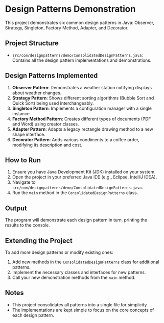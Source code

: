 # Design Patterns Demonstration

This project demonstrates six common design patterns in Java: Observer, Strategy, Singleton, Factory Method, Adapter, and Decorator.

## Project Structure

- `src/com/designpatterns/demo/ConsolidatedDesignPatterns.java`: Contains all the design pattern implementations and demonstrations.

## Design Patterns Implemented

1. **Observer Pattern**: Demonstrates a weather station notifying displays about weather changes.
2. **Strategy Pattern**: Shows different sorting algorithms (Bubble Sort and Quick Sort) being used interchangeably.
3. **Singleton Pattern**: Implements a configuration manager with a single instance.
4. **Factory Method Pattern**: Creates different types of documents (PDF and Word) using creator classes.
5. **Adapter Pattern**: Adapts a legacy rectangle drawing method to a new shape interface.
6. **Decorator Pattern**: Adds various condiments to a coffee order, modifying its description and cost.

## How to Run

1. Ensure you have Java Development Kit (JDK) installed on your system.
2. Open the project in your preferred Java IDE (e.g., Eclipse, IntelliJ IDEA).
3. Navigate to `src/com/designpatterns/demo/ConsolidatedDesignPatterns.java`.
4. Run the `main` method in the `ConsolidatedDesignPatterns` class.

## Output

The program will demonstrate each design pattern in turn, printing the results to the console.

## Extending the Project

To add more design patterns or modify existing ones:

1. Add new methods in the `ConsolidatedDesignPatterns` class for additional patterns.
2. Implement the necessary classes and interfaces for new patterns.
3. Call your new demonstration methods from the `main` method.

## Notes

- This project consolidates all patterns into a single file for simplicity.
- The implementations are kept simple to focus on the core concepts of each design pattern.

